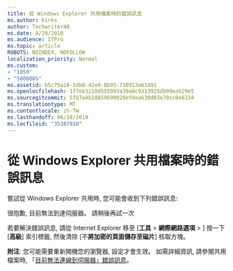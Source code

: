 ```yaml
---
title: 從 Windows Explorer 共用檔案時的錯誤訊息
ms.author: kirks
author: Techwriter40
ms.date: 9/19/2018
ms.audience: ITPro
ms.topic: article
ROBOTS: NOINDEX, NOFOLLOW
localization_priority: Normal
ms.custom:
- "1059"
- "5800005"
ms.assetid: b5c75a18-1db8-42e9-8b95-730913a61491
ms.openlocfilehash: 1f7eb3218d555993a39a0c9313925db09eab29e5
ms.sourcegitcommit: 5fb7a4b28859690020efdea630d03e70cc0e6334
ms.translationtype: MT
ms.contentlocale: zh-TW
ms.lasthandoff: 06/28/2019
ms.locfileid: "35387910"
---
```

# <a name="error-message-when-sharing-files-from-windows-explorer"></a>從 Windows Explorer 共用檔案時的錯誤訊息

嘗試從 Windows Explorer 共用時, 您可能會收到下列錯誤訊息:
  
很抱歉, 目前無法到達伺服器。 請稍後再試一次
  
若要解決錯誤訊息, 請從 Internet Explorer 移至 [**工具** \> **網際網路選項** \> ] 按一下 [**高級**] 索引標籤, 然後清除 [不**將加密的頁面儲存至磁片**] 核取方塊。
  
 **附注**: 您可能需要重新開機您的瀏覽器, 設定才會生效。 如需詳細資訊, 請參閱共用檔案時, 「[目前無法連線到伺服器」錯誤訊息](https://go.microsoft.com/fwlink/?linkid=2022914)。
  